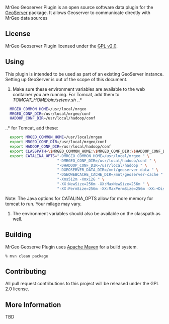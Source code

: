 MrGeo Geoserver Plugin is an open source software data plugin for the [GeoServer](http://geoserver.org) package.
It allows Geoserver to communicate directly with MrGeo data sources


## License

MrGeo Geoserver Plugin licensed under the [GPL v2.0](http://www.gnu.org/licenses/old-licenses/gpl-2.0.html).

## Using

This plugin is intended to be used as part of an existing GeoServer instance.  Setting up GeoServer is out of the scope of this document.

1. Make sure these environment variables are available to the web container you are running.  For Tomcat, add them to _TOMCAT_HOME/bin/setenv.sh_
..*
```bash
  MRGEO_COMMON_HOME=/usr/local/mrgeo
  MRGEO_CONF_DIR=/usr/local/mrgeo/conf
  HADOOP_CONF_DIR=/usr/local/hadoop/conf
```
..* for Tomcat, add these:
```bash
  export MRGEO_COMMON_HOME=/usr/local/mrgeo
  export MRGEO_CONF_DIR=/usr/local/mrgeo/conf
  export HADOOP_CONF_DIR=/usr/local/hadoop/conf
  export CLASSPATH=\$MRGEO_COMMON_HOME:\$MRGEO_CONF_DIR:\$HADOOP_CONF_DIR
  export CATALINA_OPTS="-DMRGEO_COMMON_HOME=/usr/local/mrgeo " \
                       "-DMRGEO_CONF_DIR=/usr/local/hadoop/conf " \
                       "-DHADOOP_CONF_DIR=/usr/local/hadoop " \
                       "-DGEOSERVER_DATA_DIR=/mnt/geoserver-data " \
                       "-DGEOWEBCACHE_CACHE_DIR=/mnt/geoserver-cache " \
                       "-Xms512m -Xmx12G " \
                       "-XX:NewSize=256m -XX:MaxNewSize=256m " \
                       "-XX:PermSize=256m -XX:MaxPermSize=256m -XX:+DisableExplicitGC"

```
Note:  The Java options for CATALINA_OPTS allow for more memory for tomcat to run.  Your milage may vary.
1. The environment variables should also be available on the classpath as well.
## Building

MrGeo Geoserve Plugin uses [Apache Maven](http://maven.apache.org/) for a build system.

    % mvn clean package


## Contributing

All pull request contributions to this project will be released under the GPL 2.0 license.

## More Information

TBD



